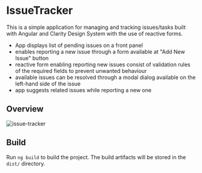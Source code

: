 # IssueTracker

This is a simple application for managing and tracking issues/tasks built with Angular and Clarity Design System with the use of reactive forms.
- App displays list of pending issues on a front panel
- enables reporting a new issue through a form available at "Add New Issue" button
- reactive form enabling reporting new issues consist of validation rules of the required fields to prevent unwanted behaviour
- available issues can be resolved through a modal dialog available on the left-hand side of the issue
- app suggests related issues while reporting a new one

## Overview

![issue-tracker](https://user-images.githubusercontent.com/50672367/170697779-ee8f6528-cd56-49c5-9309-bac3f12f6a97.gif)

## Build

Run `ng build` to build the project. The build artifacts will be stored in the `dist/` directory.

